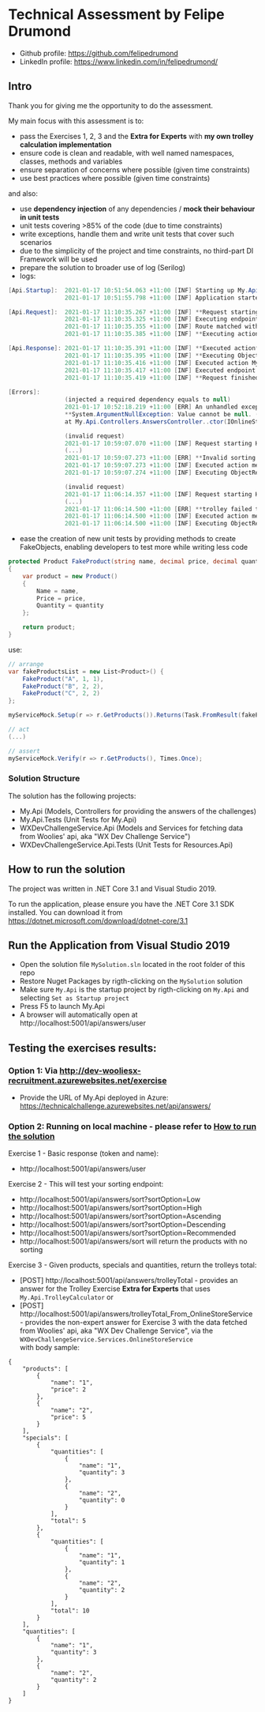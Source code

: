 # 

# Technical Assessment by Felipe Drumond
* Github profile: https://github.com/felipedrumond
* LinkedIn profile: https://www.linkedin.com/in/felipedrumond/

## Intro
Thank you for giving me the opportunity to do the assessment.

My main focus with this assessment is to:
* pass the Exercises 1, 2, 3 and the **Extra for Experts** with **my own trolley calculation implementation**
* ensure code is clean and readable, with well named namespaces, classes, methods and variables
* ensure separation of concerns where possible (given time constraints)
* use best practices where possible (given time constraints)

and also:

* use **dependency injection** of any dependencies / **mock their behaviour in unit tests**
* unit tests covering >85% of the code (due to time constraints)
* write exceptions, handle them and write unit tests that cover such scenarios
* due to the simplicity of the project and time constraints, no third-part DI Framework will be used
* prepare the solution to broader use of log (Serilog)
* logs:

```cs
[Api.Startup]:  2021-01-17 10:51:54.063 +11:00 [INF] Starting up My.Api.
                2021-01-17 10:51:55.798 +11:00 [INF] Application started.

[Api.Request]:  2021-01-17 11:10:35.267 +11:00 [INF] **Request starting HTTP/1.1 GET http://localhost:5001/api/answers/user**
                2021-01-17 11:10:35.325 +11:00 [INF] Executing endpoint 'My.Api.Controllers.AnswersController.GetUser (My.Api)'
                2021-01-17 11:10:35.355 +11:00 [INF] Route matched with {action = "GetUser", controller = "Answers"}. Executing controller action with signature Microsoft.AspNetCore.Mvc.IActionResult GetUser() on controller My.Api.Controllers.AnswersController (My.Api).
                2021-01-17 11:10:35.385 +11:00 [INF] **Executing action** method My.Api.Controllers.AnswersController.GetUser (My.Api) - Validation state: "Valid"

[Api.Response]: 2021-01-17 11:10:35.391 +11:00 [INF] **Executed action** method My.Api.Controllers.AnswersController.GetUser (My.Api), returned result Microsoft.AspNetCore.Mvc.OkObjectResult in 0.414ms.
                2021-01-17 11:10:35.395 +11:00 [INF] **Executing ObjectResult**, writing value of type 'My.Api.Models.Users.User'.
                2021-01-17 11:10:35.416 +11:00 [INF] Executed action My.Api.Controllers.AnswersController.GetUser (My.Api) in 56.0568ms
                2021-01-17 11:10:35.417 +11:00 [INF] Executed endpoint 'My.Api.Controllers.AnswersController.GetUser (My.Api)'
                2021-01-17 11:10:35.419 +11:00 [INF] **Request finished** in 166.5124ms 200 application/json; charset=utf-8
                
[Errors]:       
                (injected a required dependency equals to null)
                2021-01-17 10:52:18.219 +11:00 [ERR] An unhandled exception has occurred while executing the request.
                **System.ArgumentNullException: Value cannot be null. (Parameter 'onlineStoreService')**
                at My.Api.Controllers.AnswersController..ctor(IOnlineStoreService onlineStoreService, ILogger`1 logger, IConfiguration config) in C:\Work\My.Api\My.Api\Controllers\AnswersController.cs:line 26 (...)

                (invalid request)
                2021-01-17 10:59:07.070 +11:00 [INF] Request starting HTTP/1.1 GET http://localhost:5001/api/answers/sort?sortOption=invalid_sort_option
                (...)
                2021-01-17 10:59:07.273 +11:00 [ERR] **Invalid sorting option.**
                2021-01-17 10:59:07.273 +11:00 [INF] Executed action method My.Api.Controllers.AnswersController.Sort (My.Api), returned result Microsoft.AspNetCore.Mvc.BadRequestObjectResult in 140.3506ms.
                2021-01-17 10:59:07.274 +11:00 [INF] Executing ObjectResult, writing value of type 'System.String'.

                (invalid request)
                2021-01-17 11:06:14.357 +11:00 [INF] Request starting HTTP/1.1 POST http://localhost:5001/api/answers/trolleyTotal application/json 917
                (...)
                2021-01-17 11:06:14.500 +11:00 [ERR] **trolley failed to calculate its total.**
                2021-01-17 11:06:14.500 +11:00 [INF] Executed action method My.Api.Controllers.AnswersController.GetTrolleyTotal (My.Api), returned result Microsoft.AspNetCore.Mvc.BadRequestObjectResult in 98.8312ms.
                2021-01-17 11:06:14.500 +11:00 [INF] Executing ObjectResult, writing value of type 'System.String'.
```

* ease the creation of new unit tests by providing methods to create FakeObjects, enabling developers to test more while writing less code

```cs
protected Product FakeProduct(string name, decimal price, decimal quantity)
{
    var product = new Product()
    {
        Name = name,
        Price = price,
        Quantity = quantity
    };

    return product;
}
```
use:

```cs
// arrange
var fakeProductsList = new List<Product>() {
    FakeProduct("A", 1, 1),
    FakeProduct("B", 2, 2),
    FakeProduct("C", 2, 2)
};

myServiceMock.Setup(r => r.GetProducts()).Returns(Task.FromResult(fakeProductsList));

// act
(...)

// assert
myServiceMock.Verify(r => r.GetProducts(), Times.Once);

```

### Solution Structure
The solution has the following projects:
* My.Api (Models, Controllers for providing the answers of the challenges) 
* My.Api.Tests (Unit Tests for My.Api)
* WXDevChallengeService.Api (Models and Services for fetching data from Woolies' api, aka "WX Dev Challenge Service")
* WXDevChallengeService.Api.Tests (Unit Tests for Resources.Api)

## How to run the solution
The project was written in .NET Core 3.1 and Visual Studio 2019.

To run the application, please ensure you have the .NET Core 3.1 SDK installed. You can download it from https://dotnet.microsoft.com/download/dotnet-core/3.1

## Run the Application from Visual Studio 2019
* Open the solution file ```MySolution.sln``` located in the root folder of this repo
* Restore Nuget Packages by rigth-clicking on the ```MySolution``` solution
* Make sure ```My.Api``` is the startup project by rigth-clicking on ```My.Api``` and selecting ```Set as Startup project```
* Press F5 to launch My.Api
* A browser will automatically open at http://localhost:5001/api/answers/user


## Testing the exercises results:

### Option 1: Via http://dev-wooliesx-recruitment.azurewebsites.net/exercise
* Provide the URL of My.Api deployed in Azure: https://technicalchallenge.azurewebsites.net/api/answers/


### Option 2: Running on local machine - please refer to [How to run the solution](#How-to-run-the-solution)
Exercise 1 - Basic response (token and name):
* http://localhost:5001/api/answers/user

Exercise 2 - This will test your sorting endpoint:
* http://localhost:5001/api/answers/sort?sortOption=Low
* http://localhost:5001/api/answers/sort?sortOption=High
* http://localhost:5001/api/answers/sort?sortOption=Ascending
* http://localhost:5001/api/answers/sort?sortOption=Descending
* http://localhost:5001/api/answers/sort?sortOption=Recommended
* http://localhost:5001/api/answers/sort will return the products with no sorting

Exercise 3 - Given products, specials and quantities, return the trolleys total:
* [POST] http://localhost:5001/api/answers/trolleyTotal - provides an answer for the Trolley Exercise **Extra for Experts** that uses ```My.Api.TrolleyCalculator``` or
* [POST] http://localhost:5001/api/answers/trolleyTotal_From_OnlineStoreService - provides the non-expert answer for Exercise 3 with the data fetched from Woolies' api, aka "WX Dev Challenge Service", via the ```WXDevChallengeService.Services.OnlineStoreService```
<br/>with body sample:

```jsonc 
{
    "products": [
        {
            "name": "1",
            "price": 2
        },
        {
            "name": "2",
            "price": 5
        }
    ],
    "specials": [
        {
            "quantities": [
                {
                    "name": "1",
                    "quantity": 3
                },
                {
                    "name": "2",
                    "quantity": 0
                }
            ],
            "total": 5
        },
        {
            "quantities": [
                {
                    "name": "1",
                    "quantity": 1
                },
                {
                    "name": "2",
                    "quantity": 2
                }
            ],
            "total": 10
        }
    ],
    "quantities": [
        {
            "name": "1",
            "quantity": 3
        },
        {
            "name": "2",
            "quantity": 2
        }
    ]
}
```
